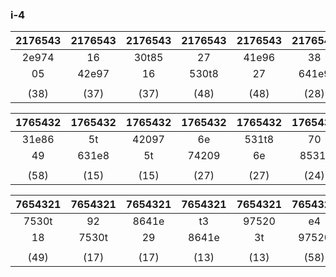 ### i-4

| 2176543 | 2176543 | 2176543 | 2176543 | 2176543 | 2176543 | 2176543 | 2176543 |
|:-------:|:-------:|:-------:|:-------:|:-------:|:-------:|:-------:|:-------:|
|  2e974  |   16    |  30t85  |   27    |  41e96  |   38    |  520t7  |   49    |
|   05    |  42e97  |   16    |  530t8  |   27    |  641e9  |   38    |  7520t  |
|         |         |         |         |         |         |         |         |
|  (38)   |  (37)   |  (37)   |  (48)   |  (48)   |  (28)   |  (28)   |  (58)   |

| 1765432 | 1765432 | 1765432 | 1765432 | 1765432 | 1765432 | 1765432 | 1765432 |
| :-----: | :-----: | :-----: | :-----: | :-----: | :-----: | :-----: | :-----: |
| 31e86   | 5t      | 42097   | 6e      | 531t8   | 70      | 642e9   | 81      |
| 49      | 631e8   | 5t      | 74209   | 6e      | 8531t   | 70      | 9642e   |
|         |         |         |         |         |         |         |         |
| (58)    | (15)    | (15)    | (27)    | (27)    | (24)    | (24)    | (49)    |

| 7654321 | 7654321 | 7654321 | 7654321 | 7654321 | 7654321 | 7654321 | 7654321 |
| :-----: | :-----: | :-----: | :-----: | :-----: | :-----: | :-----: | :-----: |
| 7530t   | 92      | 8641e   | t3      | 97520   | e4      | t8631   | ---     |
| 18      | 7530t   | 29      | 8641e   | 3t      | 97520   | e4      | ---     |
|         |         |         |         |         |         |         |         |
| (49)    | (17)    | (17)    | (13)    | (13)    | (58)    | (58)    |         |
